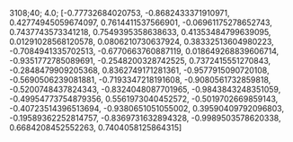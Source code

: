3108;40; 4.0; [-0.77732684020753, -0.8682433371910971, 0.42774945059674097, 0.7614411537566901, -0.06961175278652743, 0.7437743573341218, 0.7549395358638633, 0.41353484799639095, 0.01291028568120578, 0.0806210730637924, 0.38332513604980223, -0.7084941335702513, -0.6770663760887119, 0.018649268839606714, -0.9351772785089691, -0.2548200328742525, 0.7372415551270843, -0.2848479909205368, 0.8362749171281361, -0.9577915090720108, -0.5690506239081881, -0.7193347218191608, -0.9080561732859818, -0.5200748437824343, -0.8324048087701965, -0.9843843248351059, -0.49954773754879356, 0.5561973040452572, -0.5019702669859143, -0.40723514396513694, -0.9380651051055002, 0.39590409792096803, -0.19589362252814757, -0.8369731632894328, -0.9989503578620338, 0.6684208452552263, 0.7404058125864315]
